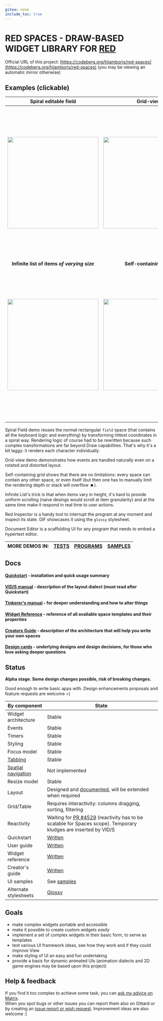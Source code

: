 ```yaml
---
gitea: none
include_toc: true
---
```


# RED SPACES - DRAW-BASED WIDGET LIBRARY FOR [RED](http://red-lang.org/)

Official URL of this project: [https://codeberg.org/hiiamboris/red-spaces](https://codeberg.org/hiiamboris/red-spaces) (you may be viewing an automatic mirror otherwise)

## Examples (clickable)

| Spiral editable field | Grid-view | Red Inspector tool (styled) |
|:-:|:-:|:-:|
| [ <img width=300 src=https://codeberg.org/hiiamboris/media/raw/branch/master/spaces/demo-spiral-field-small.gif /> ](https://codeberg.org/hiiamboris/media/raw/branch/master/spaces/demo-spiral-field.gif) | [ <img width=300 src=https://codeberg.org/hiiamboris/media/raw/branch/master/spaces/demo-grid-view-small.gif /> ](https://codeberg.org/hiiamboris/media/raw/branch/master/spaces/demo-grid-view.gif) | [ <img width=500 src=https://codeberg.org/hiiamboris/media/raw/branch/master/spaces/demo-red-inspector-glossy-styled-small.gif /> ](https://codeberg.org/hiiamboris/media/raw/branch/master/spaces/demo-red-inspector-glossy-styled.gif) |
|  **Infinite list of items *of varying size*** | **Self-containing grid** | **Document Editor sample**  |
| [ <img width=300 src=https://codeberg.org/hiiamboris/media/raw/branch/master/spaces/demo-infinite-list-small.gif /> ](https://codeberg.org/hiiamboris/media/raw/branch/master/spaces/demo-infinite-list.gif) | [ <img width=300 src=https://codeberg.org/hiiamboris/media/raw/branch/master/spaces/demo-self-containing-grid-small.gif /> ](https://codeberg.org/hiiamboris/media/raw/branch/master/spaces/demo-self-containing-grid.gif) | [ <img width=500 src=https://codeberg.org/hiiamboris/media/raw/branch/master/spaces/sample-document-editor-small.gif /> ](https://codeberg.org/hiiamboris/media/raw/branch/master/spaces/sample-document-editor.gif) |

Spiral Field demo reuses the normal rectangular `field` space (that contains all the keyboard logic and everything) by transforming hittest coordinates in a spiral way. Rendering logic of course had to be rewritten because such complex transformations are far beyond Draw capabilities. That's why it's a bit laggy: it renders each character individually.

Grid-view demo demonstrates how events are handled naturally even on a rotated and distorted layout.

Self-containing grid shows that there are no limitations: every space can contain any other space, or even itself (but then one has to manually limit the rendering depth or stack will overflow ☻).

Infinite List's trick is that when items vary in height, it's hard to provide uniform scrolling (naive desings would scroll at item granularity) and at the same time make it respond in real time to user actions.

Red Inspector is a handy tool to interrupt the program at any moment and inspect its state. GIF showcases it using the `glossy` stylesheet.

Document Editor is a scaffolding UI for any program that needs to embed a hypertext editor.

| MORE DEMOS IN: | [TESTS](tests/) | [PROGRAMS](programs/) | [SAMPLES](samples/) |
| -: | :-: | :-: | :-: |

## Docs

#### [Quickstart](quickstart.md) - installation and quick usage summary
#### [VID/S manual](vids.md) - description of the layout dialect (must read after Quickstart)
#### [Tinkerer's manual](manual.md) - for deeper understanding and how to alter things
#### [Widget Reference](reference.md) - reference of all available space templates and their properties
#### [Creators Guide](creators.md) - description of the architecture that will help you write your own spaces
#### [Design cards](design-cards/) - underlying designs and design decisions, for those who love asking deeper questions


## Status

**Alpha stage. Some design changes possible, risk of breaking changes.**

Good enough to write basic apps with. Design enhancements proposals and feature requests are welcome =)

| By component | State |
| --- | --- |
| Widget architecture | Stable |
| Events | Stable |
| Timers | Stable |
| Styling | Stable |
| Focus model | Stable |
| [Tabbing](https://en.wikipedia.org/wiki/Tabbing_navigation) | Stable |
| [Spatial navigation](https://en.wikipedia.org/wiki/Spatial_navigation) | Not implemented |
| Resize model | Stable |
| Layout | Designed and [documented](vids.md), will be extended when required |
| Grid/Table | Requires interactivity: columns dragging, sorting, filtering |
| Reactivity | Waiting for [PR #4529](https://github.com/red/red/pull/4529) (reactivity has to be scalable for Spaces scope). Temporary kludges are inserted by VID/S |
| Quickstart | [Written](quickstart.md) |
| User guide | [Written](manual.md) |
| Widget reference | [Written](reference.md) |
| Creator's guide | [Written](creators.md) |
| UI samples | See [samples](samples/) |
| Alternate stylesheets | [Glossy](stylesheets/#glossy-glossy-red) |


## Goals

- make complex widgets portable and accessible
- make it possible to create custom widgets *easily*
- implement a set of complex widgets in their basic form, to serve as templates
- test various UI framework ideas, see how they work and if they could improve View
- make styling of UI an easy and fun undertaking
- provide a basis for dynamic animated UIs (animation dialects and 2D game engines may be based upon this project)


## Help & feedback

If you find it too complex to achieve some task, you can [ask my advice on Matrix](https://matrix.to/#/@hiiamboris:tchncs.de).\
When you spot bugs or other issues you can report them also on Gittard or by creating an [issue report or wish request](https://codeberg.org/hiiamboris/red-spaces/issues/new). Improvement ideas are also welcome :)

